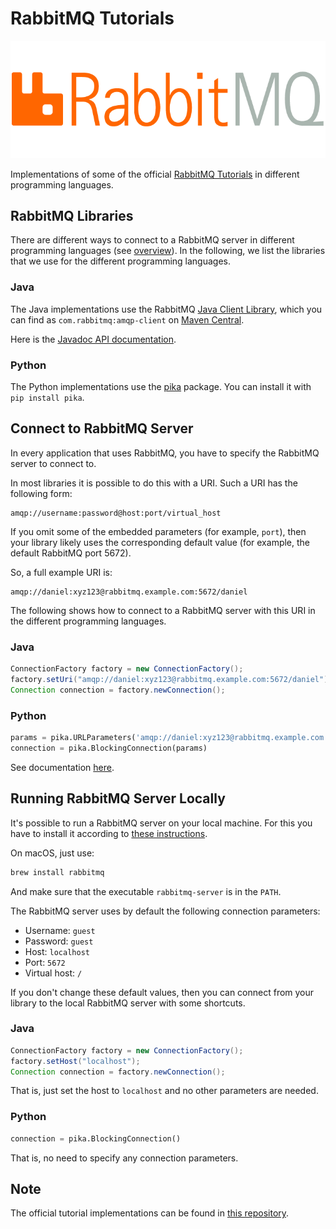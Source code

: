 # RabbitMQ Tutorials

![RabbitMQ Logo](rabbitmq.png)

Implementations of some of the official [RabbitMQ Tutorials](http://www.rabbitmq.com/getstarted.html) in different programming languages.

## RabbitMQ Libraries

There are different ways to connect to a RabbitMQ server in different programming languages (see [overview](http://www.rabbitmq.com/devtools.html)). In the following, we list the libraries that we use for the different programming languages.

### Java

The Java implementations use the RabbitMQ [Java Client Library](http://www.rabbitmq.com/java-client.html), which you can find as `com.rabbitmq:amqp-client` on [Maven Central](http://search.maven.org/#search%7Cga%7C1%7Cg%3A%22com.rabbitmq%22%20a%3A%22amqp-client%22).

Here is the [Javadoc API documentation](http://www.rabbitmq.com/releases/rabbitmq-java-client/current-javadoc/index.html?overview-summary.html).

### Python

The Python implementations use the [pika](https://pika.readthedocs.io) package. You can install it with `pip install pika`.

## Connect to RabbitMQ Server

In every application that uses RabbitMQ, you have to specify the RabbitMQ server to connect to.

In most libraries it is possible to do this with a URI. Such a URI has the following form:

~~~
amqp://username:password@host:port/virtual_host
~~~

If you omit some of the embedded parameters (for example, `port`), then your library likely uses the corresponding default value (for example, the default RabbitMQ port 5672).

So, a full example URI is:

~~~
amqp://daniel:xyz123@rabbitmq.example.com:5672/daniel
~~~

The following shows how to connect to a RabbitMQ server with this URI in the different programming languages.

### Java

~~~java
ConnectionFactory factory = new ConnectionFactory();
factory.setUri("amqp://daniel:xyz123@rabbitmq.example.com:5672/daniel");
Connection connection = factory.newConnection();
~~~

### Python

~~~python
params = pika.URLParameters('amqp://daniel:xyz123@rabbitmq.example.com:5672/daniel')
connection = pika.BlockingConnection(params)
~~~

See documentation [here](http://pika.readthedocs.io/en/latest/examples/using_urlparameters.html).

## Running RabbitMQ Server Locally

It's possible to run a RabbitMQ server on your local machine. For this you have to install it according to [these instructions](http://www.rabbitmq.com/download.html).

On macOS, just use:

~~~bash
brew install rabbitmq
~~~

And make sure that the executable `rabbitmq-server` is in the `PATH`.

The RabbitMQ server uses by default the following connection parameters:

- Username: `guest`
- Password: `guest`
- Host: `localhost`
- Port: `5672`
- Virtual host: `/`

If you don't change these default values, then you can connect from your library to the local RabbitMQ server with some shortcuts.

### Java

~~~java
ConnectionFactory factory = new ConnectionFactory();
factory.setHost("localhost");
Connection connection = factory.newConnection();
~~~

That is, just set the host to `localhost` and no other parameters are needed.

### Python

~~~python
connection = pika.BlockingConnection()
~~~

That is, no need to specify any connection parameters.

## Note

The official tutorial implementations can be found in [this repository](https://github.com/rabbitmq/rabbitmq-tutorials).

